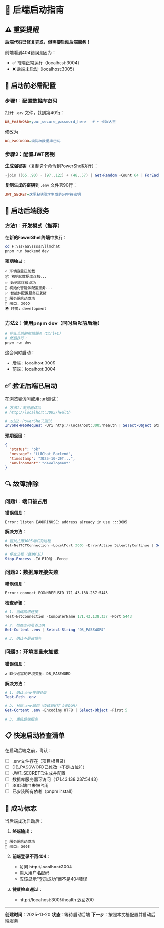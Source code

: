 # 🚀 后端启动指南

## ⚠️ 重要提醒

**后端代码已修复完成，但需要启动后端服务！**

前端看到404错误是因为：
- ✅ 前端正常运行（localhost:3004）
- ❌ 后端未启动（localhost:3005）

## 🔧 启动前必需配置

### 步骤1：配置数据库密码

打开 `.env` 文件，找到第40行：

```ini
DB_PASSWORD=your_secure_password_here   # ← 修改这里
```

修改为：
```ini
DB_PASSWORD=实际的数据库密码
```

### 步骤2：配置JWT密钥

**生成强密钥**（复制这个命令到PowerShell执行）：

```powershell
-join ((65..90) + (97..122) + (48..57) | Get-Random -Count 64 | ForEach-Object {[char]$_})
```

**复制生成的密钥**到 `.env` 文件第90行：

```ini
JWT_SECRET=这里粘贴刚才生成的64字符密钥
```

## 🚀 启动后端服务

### 方法1：开发模式（推荐）

在**新的PowerShell终端**中执行：

```powershell
cd F:\ss\aa\sssss\llmchat
pnpm run backend:dev
```

**预期输出**：
```
✓ 环境变量已加载
📦 初始化数据库连接...
✅ 数据库连接成功
🤖 初始化智能体配置服务...
✅ 智能体配置服务已就绪
🚀 服务器启动成功
📍 端口: 3005
🌍 环境: development
```

### 方法2：使用pnpm dev（同时启动前后端）

```powershell
# 停止当前的前端服务（Ctrl+C）
# 然后执行：
pnpm run dev
```

这会同时启动：
- 后端：localhost:3005
- 前端：localhost:3004

## ✅ 验证后端已启动

在浏览器访问或用curl测试：

```powershell
# 方法1：浏览器访问
# http://localhost:3005/health

# 方法2：PowerShell测试
Invoke-WebRequest -Uri http://localhost:3005/health | Select-Object StatusCode,Content
```

**预期返回**：
```json
{
  "status": "ok",
  "message": "LLMChat Backend",
  "timestamp": "2025-10-20T...",
  "environment": "development"
}
```

## 🔍 故障排除

### 问题1：端口被占用

**错误信息**：
```
Error: listen EADDRINUSE: address already in use :::3005
```

**解决方法**：
```powershell
# 查找占用3005端口的进程
Get-NetTCPConnection -LocalPort 3005 -ErrorAction SilentlyContinue | Select-Object OwningProcess

# 停止进程（替换PID）
Stop-Process -Id PID号 -Force
```

### 问题2：数据库连接失败

**错误信息**：
```
Error: connect ECONNREFUSED 171.43.138.237:5443
```

**检查步骤**：
```powershell
# 1. 测试网络连接
Test-NetConnection -ComputerName 171.43.138.237 -Port 5443

# 2. 检查密码是否正确
Get-Content .env | Select-String "DB_PASSWORD"

# 3. 确认不是占位符
```

### 问题3：环境变量未加载

**错误信息**：
```
✗ 缺少必需的环境变量: DB_PASSWORD
```

**解决方法**：
```powershell
# 1. 确认.env在根目录
Test-Path .env

# 2. 检查.env编码（应该是UTF-8无BOM）
Get-Content .env -Encoding UTF8 | Select-Object -First 5

# 3. 重启后端服务
```

## 📋 快速启动检查清单

在启动后端之前，确认：

- [ ] .env文件存在（项目根目录）
- [ ] DB_PASSWORD已修改（不是占位符）
- [ ] JWT_SECRET已生成并配置
- [ ] 数据库服务器可访问（171.43.138.237:5443）
- [ ] 3005端口未被占用
- [ ] 已安装所有依赖（pnpm install）

## 🎯 成功标志

当后端成功启动后：

1. **终端输出**：
```
🚀 服务器启动成功
📍 端口: 3005
```

2. **前端登录不再404**：
   - 访问 http://localhost:3004
   - 输入用户名密码
   - 应该显示"登录成功"而不是404错误

3. **健康检查通过**：
   - http://localhost:3005/health 返回200

---

**创建时间**：2025-10-20
**状态**：等待启动后端
**下一步**：按照本文档配置并启动后端服务

